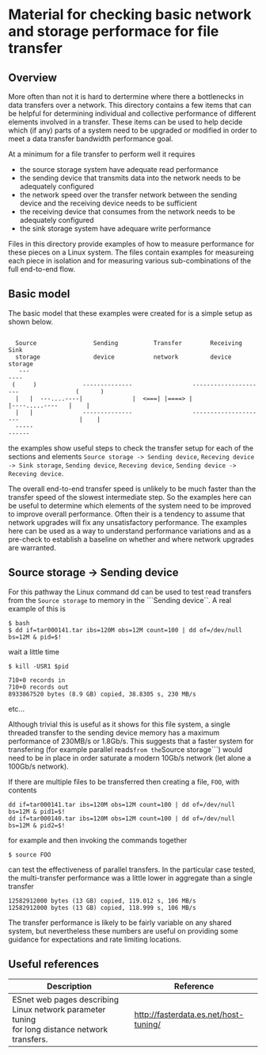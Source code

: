 # Material for checking basic network and storage performace for file transfer

## Overview

More often than not it is hard to dertermine where there a bottlenecks in data transfers over a network. This
directory contains a few items that can be helpful for determining individual and collective performance of different 
elements involved in a transfer. These items can be used to help decide which (if any) parts of a system need to be upgraded
or modified in order to meet a data transfer bandwidth performance goal.

At a minimum for a file transfer to perform well it requires 

- the source storage system have adequate read performance
- the sending device that transmits data into the network needs to be adequately configured
- the network speed over the transfer network between the sending device and the receiving device needs to be sufficient
- the receiving device that consumes from the network needs to be adequately configured
- the sink storage system have adequare write performance

Files in this directory provide examples of how to measure performance for these pieces on a Linux system. The
files contain examples for measureing each piece in isolation and for measuring various sub-combinations of
the full end-to-end flow. 

## Basic model

The basic model that these examples were created for is a simple setup as shown below.

```

  Source                Sending          Transfer        Receiving                        Sink
  storage               device           network         device                           storage
   ---                                                                                     ----
 (     )             --------------                 ---------------------                (      )
  |   |  ---....----|              |  <===| |====> |                     |----.....----   |    |
  |   |              --------------                 ---------------------                 |    |
  -----                                                                                   ------
```

the examples show useful steps to check the transfer setup for each of the sections and elements ```Source storage -> Sending device```, ```Receving device -> Sink storage```, ```Sending device```, ```Receving device```,
```Sending device -> Receving device```.

The overall end-to-end transfer speed is unlikely to be much faster than the transfer speed of
the slowest intermediate step. So the examples here can be useful to determine which elements of the
system need to be improved to improve overall performance. Often their is a tendency to assume
that network upgrades will fix any unsatisfactory performance. The examples here can be used
as a way to understand performance variations and as a pre-check to establish a baseline on 
whether and where network upgrades are warranted. 

## Source storage -> Sending device

For this pathway the Linux command dd can be used to test read transfers from the ```Source storage``` to memory in the ```Sending device``. A real example of this is

```
$ bash
$ dd if=tar000141.tar ibs=120M obs=12M count=100 | dd of=/dev/null bs=12M & pid=$!
```
wait a little time
```
$ kill -USR1 $pid
```
```
710+0 records in
710+0 records out
8933867520 bytes (8.9 GB) copied, 38.8305 s, 230 MB/s
```

etc...

Although trivial this is useful as it shows for this file system, a single threaded transfer
to the sending device memory has a maximum performance of 230MB/s or 1.8Gb/s. This suggests
that a faster system for transfering (for example parallel reads``` from the ```Source storage```)
would need to be in place in order saturate a modern 10Gb/s network (let alone a 100Gb/s network).

If there are multiple files to be transferred then creating a file, ```FOO```, with contents
```
dd if=tar000141.tar ibs=120M obs=12M count=100 | dd of=/dev/null bs=12M & pid1=$!
dd if=tar000140.tar ibs=120M obs=12M count=100 | dd of=/dev/null bs=12M & pid2=$!
```
for example and then invoking the commands together
```
$ source FOO
```
can test the effectiveness of parallel transfers. In the particular case tested, the
multi-transfer performance was a little lower in aggregate than a single transfer
```
12582912000 bytes (13 GB) copied, 119.012 s, 106 MB/s
12582912000 bytes (13 GB) copied, 118.999 s, 106 MB/s
```
The transfer performance is likely to be fairly variable on any shared system, but
nevertheless these numbers are useful on providing some guidance for expectations and rate limiting
locations.


## Useful references



| Description        | Reference  |
| ------------- |-------------| 
| ESnet web pages describing Linux network parameter tuning <br> for long distance network transfers.  | http://fasterdata.es.net/host-tuning/ |




